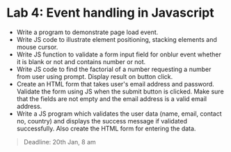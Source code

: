 # Lab 4: Event handling in Javascript
* Write a program to demonstrate page load event.
* Write JS code to illustrate element positioning, stacking elements and mouse cursor.
* Write JS function to validate a form input field for onblur event whether it is blank or not and contains number or not.
* Write JS code to find the factorial of a number requesting a number from user using prompt. Display result on button click.
* Create an HTML form that takes user's email address and password. Validate the form using JS when the submit button is clicked. Make sure that the fields are not empty and the email address is a valid email address.
* Write a JS program which validates the user data (name, email, contact no, country) and displays the success message if validated successfully. Also create the HTML form for entering the data. 

> Deadline: 20th Jan, 8 am